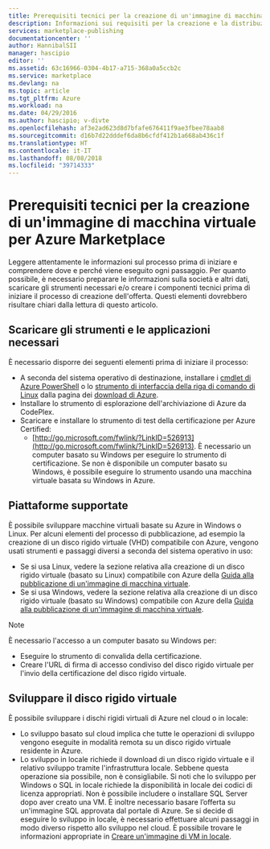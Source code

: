 ```yaml
---
title: Prerequisiti tecnici per la creazione di un'immagine di macchina virtuale per Azure Marketplace | Documentazione Microsoft
description: Informazioni sui requisiti per la creazione e la distribuzione di un'immagine di macchina virtuale in Azure Marketplace per l'acquisto da parte di altri utenti.
services: marketplace-publishing
documentationcenter: ''
author: HannibalSII
manager: hascipio
editor: ''
ms.assetid: 63c16966-0304-4b17-a715-368a0a5ccb2c
ms.service: marketplace
ms.devlang: na
ms.topic: article
ms.tgt_pltfrm: Azure
ms.workload: na
ms.date: 04/29/2016
ms.author: hascipio; v-divte
ms.openlocfilehash: af3e2ad623d8d7bfafe676411f9ae3fbee78aab8
ms.sourcegitcommit: d16b7d22dddef6da8b6cfdf412b1a668ab436c1f
ms.translationtype: HT
ms.contentlocale: it-IT
ms.lasthandoff: 08/08/2018
ms.locfileid: "39714333"
---
```

# <a name="technical-prerequisites-for-creating-a-virtual-machine-image-for-the-azure-marketplace"></a>Prerequisiti tecnici per la creazione di un'immagine di macchina virtuale per Azure Marketplace
Leggere attentamente le informazioni sul processo prima di iniziare e comprendere dove e perché viene eseguito ogni passaggio. Per quanto possibile, è necessario preparare le informazioni sulla società e altri dati, scaricare gli strumenti necessari e/o creare i componenti tecnici prima di iniziare il processo di creazione dell'offerta. Questi elementi dovrebbero risultare chiari dalla lettura di questo articolo.  

## <a name="download-needed-tools--applications"></a>Scaricare gli strumenti e le applicazioni necessari
È necessario disporre dei seguenti elementi prima di iniziare il processo:

* A seconda del sistema operativo di destinazione, installare i [cmdlet di Azure PowerShell](https://www.microsoft.com/web/handlers/webpi.ashx/getinstaller/WindowsAzurePowershellGet.3f.3f.3fnew.appids) o lo [strumento di interfaccia della riga di comando di Linux](https://go.microsoft.com/fwlink/?LinkId=253472&clcid=0x409) dalla pagina dei [download di Azure](https://azure.microsoft.com/downloads/).
* Installare lo strumento di esplorazione dell'archiviazione di Azure da CodePlex.
* Scaricare e installare lo strumento di test della certificazione per Azure Certified:
  * [http://go.microsoft.com/fwlink/?LinkID=526913](http://go.microsoft.com/fwlink/?LinkID=526913). È necessario un computer basato su Windows per eseguire lo strumento di certificazione. Se non è disponibile un computer basato su Windows, è possibile eseguire lo strumento usando una macchina virtuale basata su Windows in Azure.

## <a name="platforms-supported"></a>Piattaforme supportate
È possibile sviluppare macchine virtuali basate su Azure in Windows o Linux. Per alcuni elementi del processo di pubblicazione, ad esempio la creazione di un disco rigido virtuale (VHD) compatibile con Azure, vengono usati strumenti e passaggi diversi a seconda del sistema operativo in uso:  

* Se si usa Linux, vedere la sezione relativa alla creazione di un disco rigido virtuale (basato su Linux) compatibile con Azure della [Guida alla pubblicazione di un'immagine di macchina virtuale](marketplace-publishing-vm-image-creation.md).
* Se si usa Windows, vedere la sezione relativa alla creazione di un disco rigido virtuale (basato su Windows) compatibile con Azure della [Guida alla pubblicazione di un'immagine di macchina virtuale](marketplace-publishing-vm-image-creation.md).

> [!NOTE]
> È necessario l'accesso a un computer basato su Windows per:
> 
> * Eseguire lo strumento di convalida della certificazione.
> * Creare l'URL di firma di accesso condiviso del disco rigido virtuale per l'invio della certificazione del disco rigido virtuale.
> 
> 

## <a name="develop-your-vhd"></a>Sviluppare il disco rigido virtuale
È possibile sviluppare i dischi rigidi virtuali di Azure nel cloud o in locale:

* Lo sviluppo basato sul cloud implica che tutte le operazioni di sviluppo vengono eseguite in modalità remota su un disco rigido virtuale residente in Azure.
* Lo sviluppo in locale richiede il download di un disco rigido virtuale e il relativo sviluppo tramite l'infrastruttura locale. Sebbene questa operazione sia possibile, non è consigliabile. Si noti che lo sviluppo per Windows o SQL in locale richiede la disponibilità in locale dei codici di licenza appropriati. Non è possibile includere o installare SQL Server dopo aver creato una VM. È inoltre necessario basare l’offerta su un'immagine SQL approvata dal portale di Azure. Se si decide di eseguire lo sviluppo in locale, è necessario effettuare alcuni passaggi in modo diverso rispetto allo sviluppo nel cloud. È possibile trovare le informazioni appropriate in [Creare un'immagine di VM in locale](marketplace-publishing-vm-image-creation-on-premise.md).

[link-acct-creation]:marketplace-publishing-accounts-creation-registration.md
